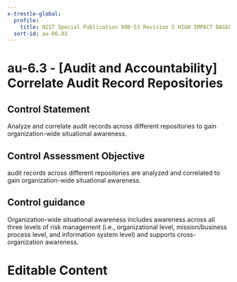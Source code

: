```yaml
---
x-trestle-global:
  profile:
    title: NIST Special Publication 800-53 Revision 5 HIGH IMPACT BASELINE
  sort-id: au-06.03
---
```


# au-6.3 - \[Audit and Accountability\] Correlate Audit Record Repositories

## Control Statement

Analyze and correlate audit records across different repositories to gain organization-wide situational awareness.

## Control Assessment Objective

audit records across different repositories are analyzed and correlated to gain organization-wide situational awareness.

## Control guidance

Organization-wide situational awareness includes awareness across all three levels of risk management (i.e., organizational level, mission/business process level, and information system level) and supports cross-organization awareness.

# Editable Content

<!-- Make additions and edits below -->
<!-- The above represents the contents of the control as received by the profile, prior to additions. -->
<!-- If the profile makes additions to the control, they will appear below. -->
<!-- The above markdown may not be edited but you may edit the content below, and/or introduce new additions to be made by the profile. -->
<!-- If there is a yaml header at the top, parameter values may be edited. Use --set-parameters to incorporate the changes during assembly. -->
<!-- The content here will then replace what is in the profile for this control, after running profile-assemble. -->
<!-- The current profile has no added parts for this control, but you may add new ones here. -->
<!-- Each addition must have a heading either of the form ## Control my_addition_name -->
<!-- or ## Part a. (where the a. refers to one of the control statement labels.) -->
<!-- "## Control" parts are new parts added after the statement part. -->
<!-- "## Part" parts are new parts added into the top-level statement part with that label. -->
<!-- Subparts may be added with nested hash levels of the form ### My Subpart Name -->
<!-- underneath the parent ## Control or ## Part being added -->
<!-- See https://ibm.github.io/compliance-trestle/tutorials/ssp_profile_catalog_authoring/ssp_profile_catalog_authoring for guidance. -->
